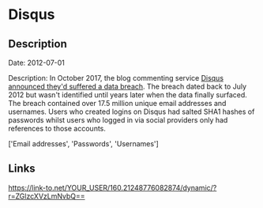 # Disqus

## Description

Date: 2012-07-01

Description:
In October 2017, the blog commenting service <a href="https://blog.disqus.com/security-alert-user-info-breach" target="_blank" rel="noopener">Disqus announced they'd suffered a data breach</a>. The breach dated back to July 2012 but wasn't identified until years later when the data finally surfaced. The breach contained over 17.5 million unique email addresses and usernames. Users who created logins on Disqus had salted SHA1 hashes of passwords whilst users who logged in via social providers only had references to those accounts.


['Email addresses', 'Passwords', 'Usernames']

## Links

https://link-to.net/YOUR_USER/160.21248776082874/dynamic/?r=ZGlzcXVzLmNvbQ==